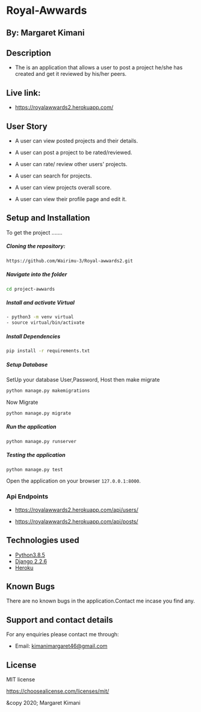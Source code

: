 # Royal-Awwards

## By: Margaret Kimani

## Description
+ The is an application that allows a user to post a project he/she has created and get it reviewed by his/her peers.

## Live link:

+ https://royalawwards2.herokuapp.com/

## User Story  
  
+ A user can view posted projects and their details. 

- A user can post a project to be rated/reviewed. 

+ A user can rate/ review other users' projects.

- A user can search for projects.

+ A user can view projects overall score.

- A user can view their profile page and edit it.  

  
## Setup and Installation  
To get the project .......  

##### Cloning the repository:  
 ```bash 
 https://github.com/Wairimu-3/Royal-awwards2.git
```
##### Navigate into the folder
 ```bash 
cd project-awwards
```
##### Install and activate Virtual  
 ```bash 
- python3 -m venv virtual
- source virtual/bin/activate  
```  
##### Install Dependencies  
 ```bash 
 pip install -r requirements.txt 
```  
##### Setup Database  
SetUp your database User,Password, Host then make migrate  
 ```bash 
python manage.py makemigrations
 ``` 
  Now Migrate  
 ```bash 
 python manage.py migrate 
```
##### Run the application  
 ```bash 
 python manage.py runserver 
``` 
##### Testing the application  
 ```bash 
 python manage.py test 
```
Open the application on your browser `127.0.0.1:8000`.  

 ### Api Endpoints
 * https://royalawwards2.herokuapp.com/api/users/

 * https://royalawwards2.herokuapp.com/api/posts/

## Technologies used  
  
* [Python3.8.5](https://www.python.org/)  
* [Django 2.2.6](https://docs.djangoproject.com/en/2.2/) 
* [Heroku](https://heroku.com)  
  
## Known Bugs
There are no known bugs in the application.Contact me incase you find any.

## Support and contact details
For any enquiries please contact me through:

+ Email: kimanimargaret46@gmail.com

## License
MIT license

https://choosealicense.com/licenses/mit/

&copy 2020; Margaret Kimani
